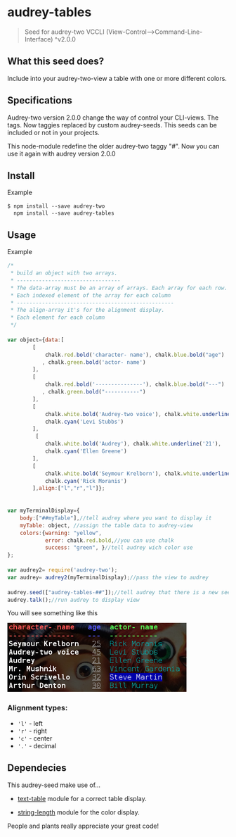 # audrey-tables

> Seed for audrey-two VCCLI (View-Control-->Command-Line-Interface) ^v2.0.0


## What this seed does?

Include into your audrey-two-view a table with one or more different colors. 

## Specifications

Audrey-two version 2.0.0 change the way of control your CLI-views. The tags. Now taggies replaced by custom audrey-seeds. This seeds can be included or not in your projects.

This node-module redefine the older audrey-two taggy "#". Now you can use it again with audrey version 2.0.0

## Install

Example
```
$ npm install --save audrey-two
  npm install --save audrey-tables
```
## Usage

Example

```js
/*
 * build an object with two arrays. 
 * ---------------------------------
 * The data-array must be an array of arrays. Each array for each row.
 * Each indexed element of the array for each column 
 * --------------------------------------------------
 * The align-array it's for the alignment display. 
 * Each element for each column
 */

var object={data:[
        [
            chalk.red.bold('character- name'), chalk.blue.bold("age")
           , chalk.green.bold('actor- name')
        ],
        [
            chalk.red.bold('---------------'), chalk.blue.bold("---")
           , chalk.green.bold("-----------")
        ],
        [
            chalk.white.bold('Audrey-two voice'), chalk.white.underline('45'),
            chalk.cyan('Levi Stubbs')
        ],
         [
            chalk.white.bold('Audrey'), chalk.white.underline('21'),
            chalk.cyan('Ellen Greene')
        ],
        [
            chalk.white.bold('Seymour Krelborn'), chalk.white.underline('25'),
            chalk.cyan('Rick Moranis')
        ],align:["l","r","l"]};


var myTerminalDisplay={
	body:["##myTable"],//tell audrey where you want to display it
	myTable: object, //assign the table data to audrey-view
	colors:{warning: "yellow", 
		 	error: chalk.red.bold,//you can use chalk
			success: "green", }//tell audrey wich color use
};

var audrey2= require('audrey-two');
var audrey= audrey2(myTerminalDisplay);//pass the view to audrey

audrey.seed(["audrey-tables-##"]);//tell audrey that there is a new seed
audrey.talk();//run audrey to display view
```
You will see something like this

![](https://raw.githubusercontent.com/llucbrell/audrey-tables/master/captura.png)

### Alignment types:

* `'l'` - left
* `'r'` - right
* `'c'` - center
* `'.'` - decimal

## Dependecies

This audrey-seed make use of...

* [text-table](https://www.npmjs.com/package/text-table) module for a correct table display.
 
* [string-length](https://www.npmjs.com/package/string-length) module for the color display.

People and plants really appreciate your great code!
